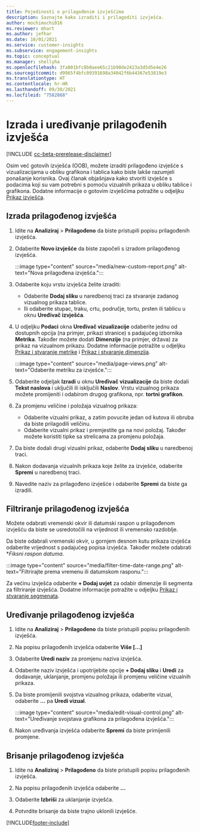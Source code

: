 ```yaml
---
title: Pojedinosti o prilagođenim izvješćima
description: Saznajte kako izraditi i prilagoditi izvješća.
author: mochimochi016
ms.reviewer: mhart
ms.author: jefhar
ms.date: 10/01/2021
ms.service: customer-insights
ms.subservice: engagement-insights
ms.topic: conceptual
ms.manager: shellyha
ms.openlocfilehash: 3fa801bfc8b0aee65c21b90de2423a3d5d5e4e26
ms.sourcegitcommit: d9965f4bfc09391698a34042f6b44367e53819e3
ms.translationtype: HT
ms.contentlocale: hr-HR
ms.lasthandoff: 09/30/2021
ms.locfileid: "7582868"
---
```

# <a name="create-and-edit-custom-reports"></a>Izrada i uređivanje prilagođenih izvješća

[!INCLUDE [cc-beta-prerelease-disclaimer](includes/cc-beta-prerelease-disclaimer.md)]

Osim već gotovih izvješća (OOB), možete izraditi prilagođeno izvješće s vizualizacijama u obliku grafikona i tablica kako biste lakše razumjeli ponašanje korisnika. Ovaj članak objašnjava kako stvoriti izvješće s podacima koji su vam potrebni s pomoću vizualnih prikaza u obliku tablice i grafikona. Dodatne informacije o gotovim izvješćima potražite u odjeljku [Prikaz izvješća](view-reports.md).

## <a name="create-a-custom-report"></a>Izrada prilagođenog izvješća

1. Idite na **Analiziraj** > **Prilagođeno** da biste pristupili popisu prilagođenih izvješća.

1. Odaberite **Novo izvješće** da biste započeli s izradom prilagođenog izvješća.

   :::image type="content" source="media/new-custom-report.png" alt-text="Nova prilagođena izvješća.":::

1. Odaberite koju vrstu izvješća želite izraditi:

    - Odaberite **Dodaj sliku** u naredbenoj traci za stvaranje zadanog vizualnog prikaza tablice.
    - Ili odaberite stupac, traku, crtu, područje, tortu, prsten ili tablicu u oknu **Uređivač izvješća**.

1. U odjeljku **Podaci** okna **Uređivač vizualizacije** odaberite jednu od dostupnih opcija (na primjer, prikazi stranice) s padajućeg izbornika **Metrika**. Također možete dodati **Dimenzije** (na primjer, država) za prikaz na vizualnom prikazu. Dodatne informacije potražite u odjeljku [Prikaz i stvaranje metrike](metrics.md) i [Prikaz i stvaranje dimenzija](dimensions.md).

   :::image type="content" source="media/page-views.png" alt-text="Odaberite metriku za izvješće.":::

1. Odaberite odjeljak **Izradi** u oknu **Uređivač vizualizacije** da biste dodali **Tekst naslova** i uključili ili isključili **Naslov**.  Vrstu vizualnog prikaza možete promijeniti i odabirom drugog grafikona, npr. **tortni grafikon**.

1. Za promjenu veličine i položaja vizualnog prikaza:
   - Odaberite vizualni prikaz, a zatim povucite jedan od kutova ili obruba da biste prilagodili veličinu.
   - Odaberite vizualni prikaz i premjestite ga na novi položaj. Također možete koristiti tipke sa strelicama za promjenu položaja.
1. Da biste dodali drugi vizualni prikaz, odaberite **Dodaj sliku** u naredbenoj traci.
1. Nakon dodavanja vizualnih prikaza koje želite za izvješće, odaberite **Spremi** u naredbenoj traci.

1. Navedite naziv za prilagođeno izvješće i odaberite **Spremi** da biste ga izradili.
 
## <a name="filter-a-custom-report"></a>Filtriranje prilagođenog izvješća

Možete odabrati vremenski okvir ili datumski raspon u prilagođenom izvješću da biste se usredotočili na vrijednost ili vremensko razdoblje.

Da biste odabrali vremenski okvir, u gornjem desnom kutu prikaza izvješća odaberite vrijednost s padajućeg popisa izvješća. Također možete odabrati **Fiksni raspon datuma*.

:::image type="content" source="media/filter-time-date-range.png" alt-text="Filtrirajte prema vremenu ili datumskom rasponu.":::

Za većinu izvješća odaberite **+ Dodaj uvjet** za odabir dimenzije ili segmenta za filtriranje izvješća. Dodatne informacije potražite u odjeljku [Prikaz i stvaranje segmenata](segments.md).

## <a name="edit-a-custom-report"></a>Uređivanje prilagođenog izvješća

1. Idite na **Analiziraj** > **Prilagođeno** da biste pristupili popisu prilagođenih izvješća.

1. Na popisu prilagođenih izvješća odaberite **Više [...]** 

1. Odaberite **Uredi naziv** za promjenu naziva izvješća.

1. Odaberite naziv izvješća i upotrijebite opcije **+ Dodaj sliku** i **Uredi** za dodavanje, uklanjanje, promjenu položaja ili promjenu veličine vizualnih prikaza.

1. Da biste promijenili svojstva vizualnog prikaza, odaberite vizual, odaberite **...** pa **Uredi vizual**.

   :::image type="content" source="media/edit-visual-control.png" alt-text="Uređivanje svojstava grafikona za prilagođena izvješća.":::

1. Nakon uređivanja izvješća odaberite **Spremi** da biste primijenili promjene. 

## <a name="delete-a-custom-report"></a>Brisanje prilagođenog izvješća

1. Idite na **Analiziraj** > **Prilagođeno** da biste pristupili popisu prilagođenih izvješća.

1. Na popisu prilagođenih izvješća odaberite **...**

1. Odaberite **Izbriši** za uklanjanje izvješća.

1. Potvrdite brisanje da biste trajno uklonili izvješće.


[!INCLUDE[footer-include](../includes/footer-banner.md)]
